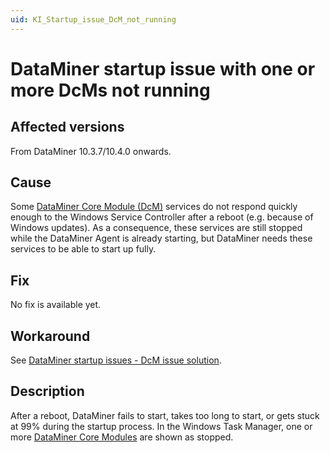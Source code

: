 ```yaml
---
uid: KI_Startup_issue_DcM_not_running
---
```


# DataMiner startup issue with one or more DcMs not running

## Affected versions

From DataMiner 10.3.7/10.4.0 onwards.

## Cause

Some [DataMiner Core Module (DcM)](xref:DataMinerExtensionModules#available-dcms) services do not respond quickly enough to the Windows Service Controller after a reboot (e.g. because of Windows updates). As a consequence, these services are still stopped while the DataMiner Agent is already starting, but DataMiner needs these services to be able to start up fully.

## Fix

No fix is available yet.

## Workaround

See [DataMiner startup issues - DcM issue solution](xref:Troubleshooting_Startup_Issues#dcm-issue).

## Description

After a reboot, DataMiner fails to start, takes too long to start, or gets stuck at 99% during the startup process. In the Windows Task Manager, one or more [DataMiner Core Modules](xref:DataMinerExtensionModules#available-dcms) are shown as stopped.
